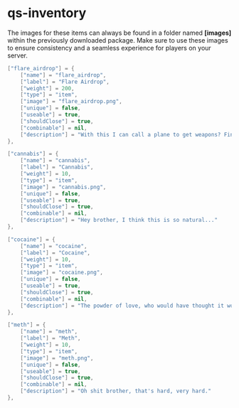 # qs-inventory

The images for these items can always be found in a folder named **\[images]** within the previously downloaded package. Make sure to use these images to ensure consistency and a seamless experience for players on your server.

```lua
["flare_airdrop"] = {
    ["name"] = "flare_airdrop",
    ["label"] = "Flare Airdrop",
    ["weight"] = 200,
    ["type"] = "item",
    ["image"] = "flare_airdrop.png",
    ["unique"] = false,
    ["useable"] = true,
    ["shouldClose"] = true,
    ["combinable"] = nil,
    ["description"] = "With this I can call a plane to get weapons? Find out in the next episode!"
},

["cannabis"] = {
    ["name"] = "cannabis",
    ["label"] = "Cannabis",
    ["weight"] = 10,
    ["type"] = "item",
    ["image"] = "cannabis.png",
    ["unique"] = false,
    ["useable"] = true,
    ["shouldClose"] = true,
    ["combinable"] = nil,
    ["description"] = "Hey brother, I think this is so natural..."
},

["cocaine"] = {
    ["name"] = "cocaine",
    ["label"] = "Cocaine",
    ["weight"] = 10,
    ["type"] = "item",
    ["image"] = "cocaine.png",
    ["unique"] = false,
    ["useable"] = true,
    ["shouldClose"] = true,
    ["combinable"] = nil,
    ["description"] = "The powder of love, who would have thought it would be so addictive?"
},

["meth"] = {
    ["name"] = "meth",
    ["label"] = "Meth",
    ["weight"] = 10,
    ["type"] = "item",
    ["image"] = "meth.png",
    ["unique"] = false,
    ["useable"] = true,
    ["shouldClose"] = true,
    ["combinable"] = nil,
    ["description"] = "Oh shit brother, that's hard, very hard."
},
```
